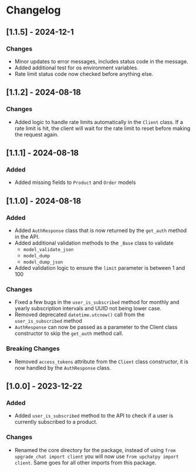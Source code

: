 # Changelog

## [1.1.5] - 2024-12-1

### Changes

- Minor updates to error messages, includes status code in the message.
- Added additional test for os environment variables.
- Rate limit status code now checked before anything else.

## [1.1.2] - 2024-08-18

### Changes

- Added logic to handle rate limits automatically in the `Client` class. If a rate limit is hit, the client will wait for the rate limit to reset before making the request again.

## [1.1.1] - 2024-08-18

### Added

- Added missing fields to `Product` and `Order` models

## [1.1.0] - 2024-08-18

### Added

- Added `AuthResponse` class that is now returned by the `get_auth` method in the API.
- Added additional validation methods to the `_Base` class to validate
  - `model_validate_json`
  - `model_dump`
  - `model_dump_json`
- Added validation logic to ensure the `limit` parameter is between 1 and 100

### Changes

- Fixed a few bugs in the `user_is_subscribed` method for monthly and yearly subscription intervals and UUID not being lower case.
- Removed deprecated `datetime.utcnow()` call from the `user_is_subscribed` method
- `AuthResponse` can now be passed as a parameter to the Client class constructor to skip the `get_auth` method call.

### Breaking Changes

- Removed `access_tokens` attribute from the `Client` class constructor, it is now handled by the `AuthResponse` class.

## [1.0.0] - 2023-12-22

### Added

- Added `user_is_subscribed` method to the API to check if a user is currently subscribed to a product.

### Changes

- Renamed the core directory for the package, instead of using `from upgrade_chat import client` you will now use `from upchatpy import client`. Same goes for all other imports from this package.
